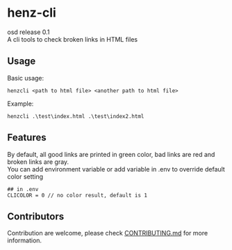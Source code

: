 # henz-cli

osd release 0.1  
A cli tools to check broken links in HTML files

## Usage

Basic usage:

    henzcli <path to html file> <another path to html file>

Example:

    henzcli .\test\index.html .\test\index2.html

## Features

By default, all good links are printed in green color, bad links are red and broken links are gray.  
You can add environment variable or add variable in .env to override default color setting

    ## in .env
    CLICOLOR = 0 // no color result, default is 1

## Contributors

Contribution are welcome, please check [CONTRIBUTING.md](CONTRIBUTING.md) for more information.
